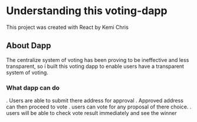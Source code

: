 # Understanding this voting-dapp

This project was created with React by Kemi Chris

## About Dapp

The centralize system of voting has been proving to be ineffective and less transparent, so i built this voting dapp to enable users have a transparent system of voting.

### What dapp can do

. Users are able to submit there address for approval 
. Approved address can then proceed to vote
. users can vote for any proposal of there choice.
. users will be able to check vote result immediately and see the winner
